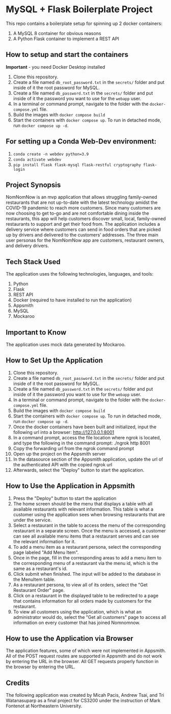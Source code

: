 # MySQL + Flask Boilerplate Project

This repo contains a boilerplate setup for spinning up 2 docker containers: 
1. A MySQL 8 container for obvious reasons
1. A Python Flask container to implement a REST API

## How to setup and start the containers
**Important** - you need Docker Desktop installed

1. Clone this repository.  
1. Create a file named `db_root_password.txt` in the `secrets/` folder and put inside of it the root password for MySQL. 
1. Create a file named `db_password.txt` in the `secrets/` folder and put inside of it the password you want to use for the `webapp` user. 
1. In a terminal or command prompt, navigate to the folder with the `docker-compose.yml` file.  
1. Build the images with `docker compose build`
1. Start the containers with `docker compose up`.  To run in detached mode, run `docker compose up -d`. 

## For setting up a Conda Web-Dev environment:

1. `conda create -n webdev python=3.9`
1. `conda activate webdev`
1. `pip install flask flask-mysql flask-restful cryptography flask-login`

## Project Synopsis

NomNomNow is an mvp application that allows struggling family-owned restaurants that are not up-to-date with the latest technology amidst the COVID-19 pandemic to reach more customers. Since many customers are now choosing to get to-go and are not comfortable dining inside the restaurants, this app will help customers discover small, local, family-owned restaurants to support and get their food from. The application includes a delivery service where customers can send in food orders that are picked up by drivers and delivered to the customers’ addresses. The three main user personas for the NomNomNow app are customers, restaurant owners, and delivery drivers. 

## Tech Stack Used
The application uses the following technologies, languages, and tools:
1. Python
2. Flask
1. REST API
1. Docker (required to have installed to run the application)
1. Appsmith
1. MySQL
1. Mockaroo

## Important to Know
The application uses mock data generated by Mockaroo.

## How to Set Up the Application
1. Clone this repository.  
1. Create a file named `db_root_password.txt` in the `secrets/` folder and put inside of it the root password for MySQL. 
1. Create a file named `db_password.txt` in the `secrets/` folder and put inside of it the password you want to use for the `webapp` user. 
1. In a terminal or command prompt, navigate to the folder with the `docker-compose.yml` file.  
1. Build the images with `docker compose build`
1. Start the containers with `docker compose up`.  To run in detached mode, run `docker compose up -d`. 
1. Once the docker containers have been built and initialized, input the following url into a browser: http://127.0.0.1:8001
1. In a command prompt, access the file location where ngrok is located, and type the following in the command prompt: ./ngrok http 8001
1. Copy the forwarding url from the ngrok command prompt
1. Open up the project on the Appsmith server
1. In the datasource section of the Appsmith application, update the url of the authenticated API with the copied ngrok url
1. Afterwards, select the "Deploy" button to start the application.


## How to Use the Application in Appsmith
1. Press the "Deploy" button to start the application
1. The home screen should be the menu that displays a table with all available restaurants with relevant information. This table is what a customer using the application sees when browsing restaurants that are under the service.
1. Select a restaurant in the table to access the menu of the corresponding restaurant in a separate screen. Once the menu is accessed, a customer can see all available menu items that a restaurant serves and can see the relevant information for it.
1. To add a menu item as a restaurant persona, select the corresponding page labeled "Add Menu Item".
1. Once in the page, fill in the corresponding areas to add a menu item to the corresponding menu of a restaurant via the menu id, which is the same as a restaurant's id.
1. Click submit when finished. The input will be added to the database in the MenuItem table.
1. As a restaurant persona, to view all of its orders, select the "Get Restaurant Order" page.
1. Click on a restaurant in the displayed table to be redirected to a page that contains information for all orders made by customers for the restaurant.
1. To view all customers using the application, which is what an administrator would do, select the "Get all customers" page to access all information on every customer that has joined Nomnomnow.


## How to use the Application via Browser
The application features, some of which were not implemented in Appsmith. All of the POST request routes are supported in Appsmith and do not work by entering the URL in the browser. All GET requests properly function in the browser by entering the URL.



## Credits
The following application was created by Micah Pacis, Andrew Tsai, and Tri Watanasuparp as a final project for CS3200 under the instruction of Mark Fontenot at Northeastern University.





